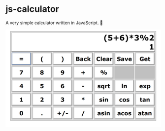 # js-calculator
A very simple calculator written in JavaScript. 📲 

![image](https://github.com/xiaoweicqu/js-calculator/blob/master/images/screenshot.PNG)
